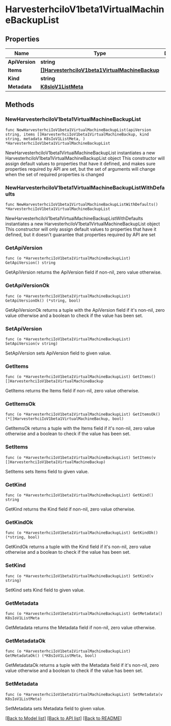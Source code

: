 # HarvesterhciIoV1beta1VirtualMachineBackupList

## Properties

Name | Type | Description | Notes
------------ | ------------- | ------------- | -------------
**ApiVersion** | **string** |  | 
**Items** | [**[]HarvesterhciIoV1beta1VirtualMachineBackup**](HarvesterhciIoV1beta1VirtualMachineBackup.md) |  | 
**Kind** | **string** |  | 
**Metadata** | [**K8sIoV1ListMeta**](K8sIoV1ListMeta.md) |  | 

## Methods

### NewHarvesterhciIoV1beta1VirtualMachineBackupList

`func NewHarvesterhciIoV1beta1VirtualMachineBackupList(apiVersion string, items []HarvesterhciIoV1beta1VirtualMachineBackup, kind string, metadata K8sIoV1ListMeta, ) *HarvesterhciIoV1beta1VirtualMachineBackupList`

NewHarvesterhciIoV1beta1VirtualMachineBackupList instantiates a new HarvesterhciIoV1beta1VirtualMachineBackupList object
This constructor will assign default values to properties that have it defined,
and makes sure properties required by API are set, but the set of arguments
will change when the set of required properties is changed

### NewHarvesterhciIoV1beta1VirtualMachineBackupListWithDefaults

`func NewHarvesterhciIoV1beta1VirtualMachineBackupListWithDefaults() *HarvesterhciIoV1beta1VirtualMachineBackupList`

NewHarvesterhciIoV1beta1VirtualMachineBackupListWithDefaults instantiates a new HarvesterhciIoV1beta1VirtualMachineBackupList object
This constructor will only assign default values to properties that have it defined,
but it doesn't guarantee that properties required by API are set

### GetApiVersion

`func (o *HarvesterhciIoV1beta1VirtualMachineBackupList) GetApiVersion() string`

GetApiVersion returns the ApiVersion field if non-nil, zero value otherwise.

### GetApiVersionOk

`func (o *HarvesterhciIoV1beta1VirtualMachineBackupList) GetApiVersionOk() (*string, bool)`

GetApiVersionOk returns a tuple with the ApiVersion field if it's non-nil, zero value otherwise
and a boolean to check if the value has been set.

### SetApiVersion

`func (o *HarvesterhciIoV1beta1VirtualMachineBackupList) SetApiVersion(v string)`

SetApiVersion sets ApiVersion field to given value.


### GetItems

`func (o *HarvesterhciIoV1beta1VirtualMachineBackupList) GetItems() []HarvesterhciIoV1beta1VirtualMachineBackup`

GetItems returns the Items field if non-nil, zero value otherwise.

### GetItemsOk

`func (o *HarvesterhciIoV1beta1VirtualMachineBackupList) GetItemsOk() (*[]HarvesterhciIoV1beta1VirtualMachineBackup, bool)`

GetItemsOk returns a tuple with the Items field if it's non-nil, zero value otherwise
and a boolean to check if the value has been set.

### SetItems

`func (o *HarvesterhciIoV1beta1VirtualMachineBackupList) SetItems(v []HarvesterhciIoV1beta1VirtualMachineBackup)`

SetItems sets Items field to given value.


### GetKind

`func (o *HarvesterhciIoV1beta1VirtualMachineBackupList) GetKind() string`

GetKind returns the Kind field if non-nil, zero value otherwise.

### GetKindOk

`func (o *HarvesterhciIoV1beta1VirtualMachineBackupList) GetKindOk() (*string, bool)`

GetKindOk returns a tuple with the Kind field if it's non-nil, zero value otherwise
and a boolean to check if the value has been set.

### SetKind

`func (o *HarvesterhciIoV1beta1VirtualMachineBackupList) SetKind(v string)`

SetKind sets Kind field to given value.


### GetMetadata

`func (o *HarvesterhciIoV1beta1VirtualMachineBackupList) GetMetadata() K8sIoV1ListMeta`

GetMetadata returns the Metadata field if non-nil, zero value otherwise.

### GetMetadataOk

`func (o *HarvesterhciIoV1beta1VirtualMachineBackupList) GetMetadataOk() (*K8sIoV1ListMeta, bool)`

GetMetadataOk returns a tuple with the Metadata field if it's non-nil, zero value otherwise
and a boolean to check if the value has been set.

### SetMetadata

`func (o *HarvesterhciIoV1beta1VirtualMachineBackupList) SetMetadata(v K8sIoV1ListMeta)`

SetMetadata sets Metadata field to given value.



[[Back to Model list]](../README.md#documentation-for-models) [[Back to API list]](../README.md#documentation-for-api-endpoints) [[Back to README]](../README.md)


